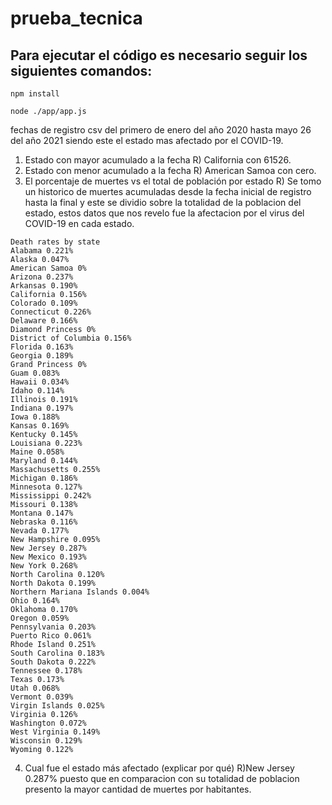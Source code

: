 # prueba_tecnica
## Para ejecutar el código es necesario seguir los siguientes comandos:
`npm install`

`node ./app/app.js`

fechas de registro csv del primero de enero del año 2020 hasta mayo 26 del año 2021 siendo este el estado mas afectado por el COVID-19.
1.	Estado con mayor acumulado a la fecha
R) California con 61526.
2.	Estado con menor acumulado a la fecha
R) American Samoa con cero.
3. El porcentaje de muertes vs el total de población por estado
R) Se tomo un historico de muertes acumuladas desde la fecha inicial de registro hasta la final y este se dividio sobre la totalidad de la poblacion del estado, estos datos
que nos revelo fue la afectacion por el virus del COVID-19 en cada estado.
```
Death rates by state
Alabama 0.221%
Alaska 0.047%
American Samoa 0%
Arizona 0.237%
Arkansas 0.190%
California 0.156%
Colorado 0.109%
Connecticut 0.226%
Delaware 0.166%
Diamond Princess 0%
District of Columbia 0.156%
Florida 0.163%
Georgia 0.189%
Grand Princess 0%
Guam 0.083%
Hawaii 0.034%
Idaho 0.114%
Illinois 0.191%
Indiana 0.197%
Iowa 0.188%
Kansas 0.169%
Kentucky 0.145%
Louisiana 0.223%
Maine 0.058%
Maryland 0.144%
Massachusetts 0.255%
Michigan 0.186%
Minnesota 0.127%
Mississippi 0.242%
Missouri 0.138%
Montana 0.147%
Nebraska 0.116%
Nevada 0.177%
New Hampshire 0.095%
New Jersey 0.287%
New Mexico 0.193%
New York 0.268%
North Carolina 0.120%
North Dakota 0.199%
Northern Mariana Islands 0.004%
Ohio 0.164%
Oklahoma 0.170%
Oregon 0.059%
Pennsylvania 0.203%
Puerto Rico 0.061%
Rhode Island 0.251%
South Carolina 0.183%
South Dakota 0.222%
Tennessee 0.178%
Texas 0.173%
Utah 0.068%
Vermont 0.039%
Virgin Islands 0.025%
Virginia 0.126%
Washington 0.072%
West Virginia 0.149%
Wisconsin 0.129%
Wyoming 0.122%
```
4. Cual fue el estado más afectado (explicar por qué)
R)New Jersey 0.287% puesto que en comparacion con su totalidad de poblacion presento la mayor cantidad de muertes por habitantes.
